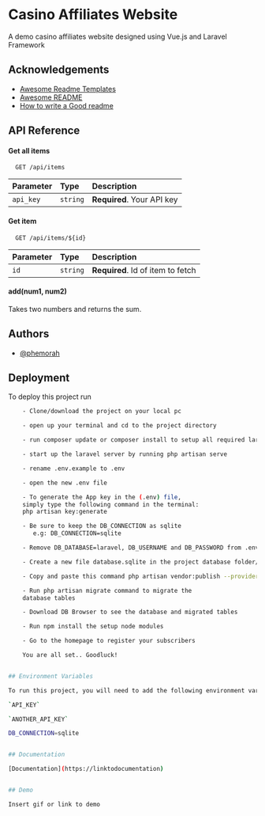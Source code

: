 
# Casino Affiliates Website

A demo casino affiliates website designed using Vue.js and Laravel Framework


## Acknowledgements

 - [Awesome Readme Templates](https://awesomeopensource.com/project/elangosundar/awesome-README-templates)
 - [Awesome README](https://github.com/matiassingers/awesome-readme)
 - [How to write a Good readme](https://bulldogjob.com/news/449-how-to-write-a-good-readme-for-your-github-project)


## API Reference

#### Get all items

```http
  GET /api/items
```

| Parameter | Type     | Description                |
| :-------- | :------- | :------------------------- |
| `api_key` | `string` | **Required**. Your API key |

#### Get item

```http
  GET /api/items/${id}
```

| Parameter | Type     | Description                       |
| :-------- | :------- | :-------------------------------- |
| `id`      | `string` | **Required**. Id of item to fetch |

#### add(num1, num2)

Takes two numbers and returns the sum.


## Authors

- [@phemorah](https://www.github.com/phemorah)


## Deployment

To deploy this project run

```bash
    - Clone/download the project on your local pc

    - open up your terminal and cd to the project directory

    - run composer update or composer install to setup all required laravel libraries and packages

    - start up the laravel server by running php artisan serve

    - rename .env.example to .env

    - open the new .env file

    - To generate the App key in the (.env) file,
    simply type the following command in the terminal:
    php artisan key:generate

    - Be sure to keep the DB_CONNECTION as sqlite
       e.g: DB_CONNECTION=sqlite

    - Remove DB_DATABASE=laravel, DB_USERNAME and DB_PASSWORD from .env file

    - Create a new file database.sqlite in the project database folder/directory

    - Copy and paste this command php artisan vendor:publish --provider="Laravel\Sanctum\SanctumServiceProvider" to publish Laravel Sactum Auth

    - Run php artisan migrate command to migrate the
    database tables

    - Download DB Browser to see the database and migrated tables

    - Run npm install the setup node modules

    - Go to the homepage to register your subscribers

    You are all set.. Goodluck!


## Environment Variables

To run this project, you will need to add the following environment variables to your .env file

`API_KEY`

`ANOTHER_API_KEY`

DB_CONNECTION=sqlite


## Documentation

[Documentation](https://linktodocumentation)


## Demo

Insert gif or link to demo


